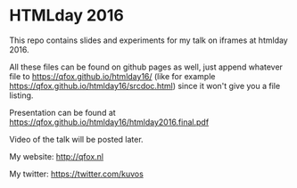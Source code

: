# HTMLday 2016

This repo contains slides and experiments for my talk on iframes at htmlday 2016.

All these files can be found on github pages as well, just append whatever file to https://qfox.github.io/htmlday16/ (like for example https://qfox.github.io/htmlday16/srcdoc.html) since it won't give you a file listing.

Presentation can be found at https://qfox.github.io/htmlday16/htmlday2016.final.pdf

Video of the talk will be posted later.

My website: http://qfox.nl

My twitter: https://twitter.com/kuvos

